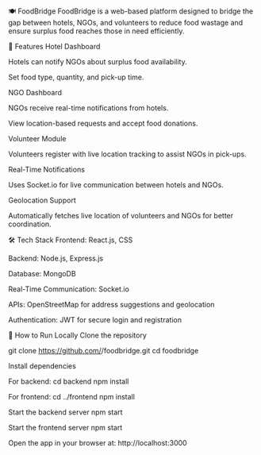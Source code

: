 🍽 FoodBridge
FoodBridge is a web-based platform designed to bridge the gap between hotels, NGOs, and volunteers to reduce food wastage and ensure surplus food reaches those in need efficiently.

🌟 Features
 Hotel Dashboard

Hotels can notify NGOs about surplus food availability.

Set food type, quantity, and pick-up time.

 NGO Dashboard

NGOs receive real-time notifications from hotels.

View location-based requests and accept food donations.

Volunteer Module

Volunteers register with live location tracking to assist NGOs in pick-ups.

Real-Time Notifications

Uses Socket.io for live communication between hotels and NGOs.

 Geolocation Support

Automatically fetches live location of volunteers and NGOs for better coordination.

🛠️ Tech Stack
Frontend: React.js, CSS

Backend: Node.js, Express.js

Database: MongoDB

Real-Time Communication: Socket.io

APIs: OpenStreetMap for address suggestions and geolocation

Authentication: JWT for secure login and registration

🚀 How to Run Locally
Clone the repository


git clone https://github.com/<your-username>/foodbridge.git
cd foodbridge

Install dependencies

For backend:
cd backend
npm install

For frontend:
cd ../frontend
npm install

Start the backend server
npm start

Start the frontend server
npm start

Open the app in your browser at:
http://localhost:3000


